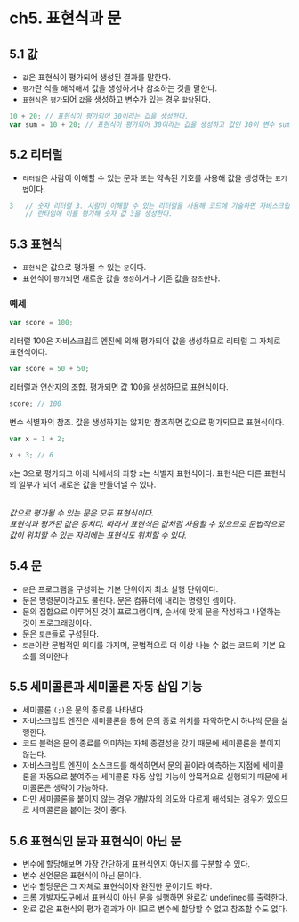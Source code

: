 # ch5. 표현식과 문

## 5.1 값
- `값`은 표현식이 평가되어 생성된 결과를 말한다.
- `평가`란 식을 해석해서 값을 생성하거나 참조하는 것을 말한다.
- `표현식`은 `평가`되어 `값`을 생성하고 변수가 있는 경우 `할당`된다.
```javascript
10 + 20; // 표현식이 평가되어 30이라는 값을 생성한다.
var sum = 10 + 20; // 표현식이 평가되어 30이라는 값을 생성하고 값인 30이 변수 sum에 할당된다.
```

## 5.2 리터럴
- `리터럴`은 사람이 이해할 수 있는 문자 또는 약속된 기호를 사용해 값을 생성하는 `표기법`이다.
```javascript
3   // 숫자 리터럴 3. 사람이 이해할 수 있는 리터럴을 사용해 코드에 기술하면 자바스크립트 엔진은
    // 런타임에 이를 평가해 숫자 값 3을 생성한다.
```

## 5.3 표현식
- `표현식`은 값으로 평가될 수 있는 `문`이다.
- 표현식이 `평가`되면 새로운 값을 `생성`하거나 기존 값을 `참조`한다.

### 예제
```javascript
var score = 100;
```
리터럴 100은 자바스크립트 엔진에 의해 평가되어 값을 생성하므로 리터럴 그 자체로 표현식이다.
```javascript
var score = 50 + 50;
```
리터럴과 연산자의 조합. 평가되면 값 100을 생성하므로 표현식이다.
```javascript
score; // 100
```
변수 식별자의 참조. 값을 생성하지는 않지만 참조하면 값으로 평가되므로 표현식이다.
```javascript
var x = 1 + 2;

x + 3; // 6
```
x는 3으로 평가되고 아래 식에서의 좌항 x는 식별자 표현식이다. 표현식은 다른 표현식의 일부가 되어 새로운 값을 만들어낼 수 있다.<br><br>

*값으로 평가될 수 있는 문은 모두 표현식이다.*<br>
*표현식과 평가된 값은 동치다. 따라서 표현식은 값처럼 사용할 수 있으므로 문법적으로 값이 위치할 수 있는 자리에는 표현식도 위치할 수 있다.*

## 5.4 문
- `문`은 프로그램을 구성하는 기본 단위이자 최소 실행 단위이다.
- 문은 명령문이라고도 불린다. 문은 컴퓨터에 내리는 명령인 셈이다.
- 문의 집합으로 이루어진 것이 프로그램이며, 순서에 맞게 문을 작성하고 나열하는 것이 프로그래밍이다.
- 문은 `토큰`들로 구성된다.
- `토큰`이란 문법적인 의미를 가지며, 문법적으로 더 이상 나눌 수 없는 코드의 기본 요소를 의미한다.

## 5.5 세미콜론과 세미콜론 자동 삽입 기능
- 세미콜론 `(;)`은 문의 종료를 나타낸다.
- 자바스크립트 엔진은 세미콜론을 통해 문의 종료 위치를 파악하면서 하나씩 문을 실행한다.
- 코드 블럭은 문의 종료를 의미하는 자체 종결성을 갖기 때문에 세미콜론을 붙이지 않는다.
- 자바스크립트 엔진이 소스코드를 해석하면서 문의 끝이라 예측하는 지점에 세미콜론을 자동으로 붙여주는 세미콜론 자동 삽입 기능이 암묵적으로 실행되기 때문에 세미콜론은 생략이 가능하다.
- 다만 세미콜론을 붙이지 않는 경우 개발자의 의도와 다르게 해석되는 경우가 있으므로 세미콜론을 붙이는 것이 좋다.

## 5.6 표현식인 문과 표현식이 아닌 문
- 변수에 할당해보면 가장 간단하게 표현식인지 아닌지를 구분할 수 있다.
- 변수 선언문은 표현식이 아닌 문이다.
- 변수 할당문은 그 자체로 표현식이자 완전한 문이기도 하다.
- 크롬 개발자도구에서 표현식이 아닌 문을 실행하면 완료값 undefined를 출력한다.
- 완료 값은 표현식의 평가 결과가 아니므로 변수에 할당할 수 없고 참조할 수도 없다.